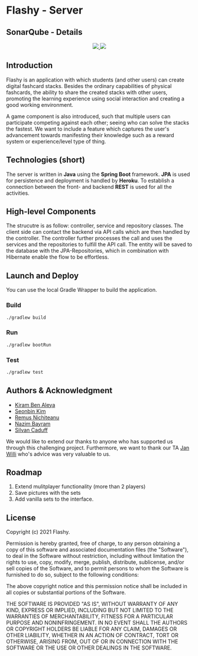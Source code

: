 # Flashy - Server 


## SonarQube - Details

<p align="center">
  <a href="https://github.com/sopra-fs21-group-13/Server/actions">
    <img src="https://github.com/sopra-fs21-group-13/Server/workflows/Deploy%20Project/badge.svg">
  </a>
  <a href="https://sonarcloud.io/dashboard?id=sopra-fs21-group-13_Server">
      <img src="https://sonarcloud.io/api/project_badges/measure?project=sopra-fs21-group-13_Server&metric=coverage">
  </a>
</p>



## Introduction

Flashy is an application with which students (and other users) can create digital fashcard stacks. Besides the ordinary capabilities of physical fashcards, the ability to share the created stacks with other users, promoting the learning experience using social interaction and creating a good working environment.

A game component is also introduced, such that multiple users can participate competing against each other; seeing who can solve the stacks the fastest. We want to include a feature which captures the user's advancement towards manifesting their knowledge such as a reward system or experience/level type of thing.

## Technologies (short)

The server is written in **Java** using the **Spring Boot** framework. **JPA** is used for persistence and deployment is handled by **Heroku**. To establish a connection between the front- and backend **REST** is used for all the activities.

## High-level Components

The strucutre is as follow: controller, service and repository classes. The client side can contact the backend via API calls which are then handled by the controller. The controller further processes the call and uses the services and the repositories to fulfill the API call. The entity will be saved to the database with the JPA-Repositories, which in combination with Hibernate enable the flow to be effortless. 

## Launch and Deploy

You can use the local Gradle Wrapper to build the application.

### Build

```bash
./gradlew build
```

### Run

```bash
./gradlew bootRun
```

### Test

```bash
./gradlew test
```

## Authors & Acknowledgment

- [Kiram Ben Aleya](https://github.com/SoftwareConstructionGroup)
- [Seonbin Kim](https://github.com/seonbinnn) 
- [Remus Nichiteanu](https://github.com/rnichi1) 
- [Nazim Bayram](https://github.com/NazimBayram)
- [Silvan Caduff](https://github.com/sicadu)

We would like to extend our thanks to anyone who has supported us through this challenging  project. Furthermore, we want to thank our TA [Jan Willi](https://github.com/JaanWilli) who's advice was very valuable to us. 

## Roadmap

1. Extend mulitplayer functionality (more than 2 players)
2. Save pictures with the sets
3. Add vanilla sets to the interface.


## License

Copyright (c) 2021 Flashy.

Permission is hereby granted, free of charge, to any person obtaining a copy of this software and associated documentation files (the "Software"), to deal in the Software without restriction, including without limitation the rights to use, copy, modify, merge, publish, distribute, sublicense, and/or sell copies of the Software, and to permit persons to whom the Software is furnished to do so, subject to the following conditions:

The above copyright notice and this permission notice shall be included in all copies or substantial portions of the Software.

THE SOFTWARE IS PROVIDED "AS IS", WITHOUT WARRANTY OF ANY KIND, EXPRESS OR IMPLIED, INCLUDING BUT NOT LIMITED TO THE WARRANTIES OF MERCHANTABILITY, FITNESS FOR A PARTICULAR PURPOSE AND NONINFRINGEMENT. IN NO EVENT SHALL THE AUTHORS OR COPYRIGHT HOLDERS BE LIABLE FOR ANY CLAIM, DAMAGES OR OTHER LIABILITY, WHETHER IN AN ACTION OF CONTRACT, TORT OR OTHERWISE, ARISING FROM, OUT OF OR IN CONNECTION WITH THE SOFTWARE OR THE USE OR OTHER DEALINGS IN THE SOFTWARE.
